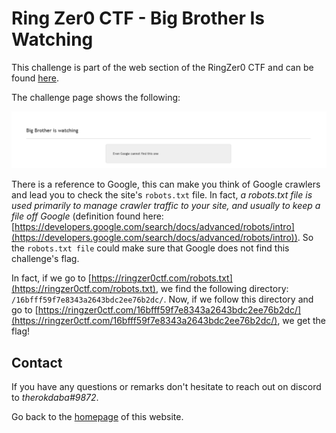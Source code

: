 # Ring Zer0 CTF - Big Brother Is Watching

This challenge is part of the web section of the RingZer0 CTF and can be found [here](https://ringzer0ctf.com/challenges/212).

The challenge page shows the following:

![Big%20Bro/chall_page.png](/images/Big%20Bro/chall_page.png)

There is a reference to Google, this can make you think of Google crawlers and lead you to check the site's `robots.txt` file. In fact, *a robots.txt file is used primarily to manage crawler traffic to your site, and usually to keep a file off Google* (definition found here: [https://developers.google.com/search/docs/advanced/robots/intro](https://developers.google.com/search/docs/advanced/robots/intro)). So the `robots.txt file` could make sure that Google does not find this challenge's flag.

In fact, if we go to [https://ringzer0ctf.com/robots.txt](https://ringzer0ctf.com/robots.txt), we find the following directory: `/16bfff59f7e8343a2643bdc2ee76b2dc/`. Now, if we follow this directory and go to [https://ringzer0ctf.com/16bfff59f7e8343a2643bdc2ee76b2dc/](https://ringzer0ctf.com/16bfff59f7e8343a2643bdc2ee76b2dc/), we get the flag!

## Contact
If you have any questions or remarks don't hesitate to reach out on discord to *therokdaba#9872*.

Go back to the [homepage](https://therokdaba.github.io/) of this website.